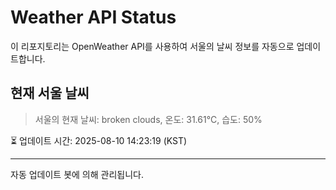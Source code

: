 
# Weather API Status

이 리포지토리는 OpenWeather API를 사용하여 서울의 날씨 정보를 자동으로 업데이트합니다.

## 현재 서울 날씨
> 서울의 현재 날씨: broken clouds, 온도: 31.61°C, 습도: 50%

⏳ 업데이트 시간: 2025-08-10 14:23:19 (KST)

---
자동 업데이트 봇에 의해 관리됩니다.

